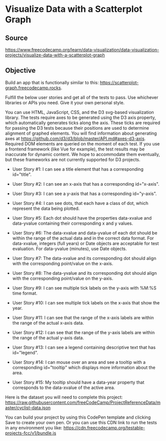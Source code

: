# Visualize Data with a Scatterplot Graph

## Source

<https://www.freecodecamp.org/learn/data-visualization/data-visualization-projects/visualize-data-with-a-scatterplot-graph>

## Objective

Build an app that is functionally similar to this: <https://scatterplot-graph.freecodecamp.rocks>.

Fulfill the below user stories and get all of the tests to pass. Use whichever libraries or APIs you need. Give it your own personal style.

You can use HTML, JavaScript, CSS, and the D3 svg-based visualization library. The tests require axes to be generated using the D3 axis property, which automatically generates ticks along the axis. These ticks are required for passing the D3 tests because their positions are used to determine alignment of graphed elements. You will find information about generating axes at <https://github.com/d3/d3/blob/master/API.md#axes-d3-axis>. Required DOM elements are queried on the moment of each test. If you use a frontend framework (like Vue for example), the test results may be inaccurate for dynamic content. We hope to accommodate them eventually, but these frameworks are not currently supported for D3 projects.

- User Story #1: I can see a title element that has a corresponding id="title".

- User Story #2: I can see an x-axis that has a corresponding id="x-axis".

- User Story #3: I can see a y-axis that has a corresponding id="y-axis".

- User Story #4: I can see dots, that each have a class of dot, which represent the data being plotted.

- User Story #5: Each dot should have the properties data-xvalue and data-yvalue containing their corresponding x and y values.

- User Story #6: The data-xvalue and data-yvalue of each dot should be within the range of the actual data and in the correct data format. For data-xvalue, integers (full years) or Date objects are acceptable for test evaluation. For data-yvalue (minutes), use Date objects.

- User Story #7: The data-xvalue and its corresponding dot should align with the corresponding point/value on the x-axis.

- User Story #8: The data-yvalue and its corresponding dot should align with the corresponding point/value on the y-axis.

- User Story #9: I can see multiple tick labels on the y-axis with %M:%S time format.

- User Story #10: I can see multiple tick labels on the x-axis that show the year.

- User Story #11: I can see that the range of the x-axis labels are within the range of the actual x-axis data.

- User Story #12: I can see that the range of the y-axis labels are within the range of the actual y-axis data.

- User Story #13: I can see a legend containing descriptive text that has id="legend".

- User Story #14: I can mouse over an area and see a tooltip with a corresponding id="tooltip" which displays more information about the area.

- User Story #15: My tooltip should have a data-year property that corresponds to the data-xvalue of the active area.

Here is the dataset you will need to complete this project: <https://raw.githubusercontent.com/freeCodeCamp/ProjectReferenceData/master/cyclist-data.json>

You can build your project by using this CodePen template and clicking Save to create your own pen. Or you can use this CDN link to run the tests in any environment you like: <https://cdn.freecodecamp.org/testable-projects-fcc/v1/bundle.js>
